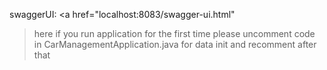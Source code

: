 swaggerUI: <a href="localhost:8083/swagger-ui.html"
>here</a>
if you run application for the first time please uncomment code in CarManagementApplication.java for data init and recomment after that